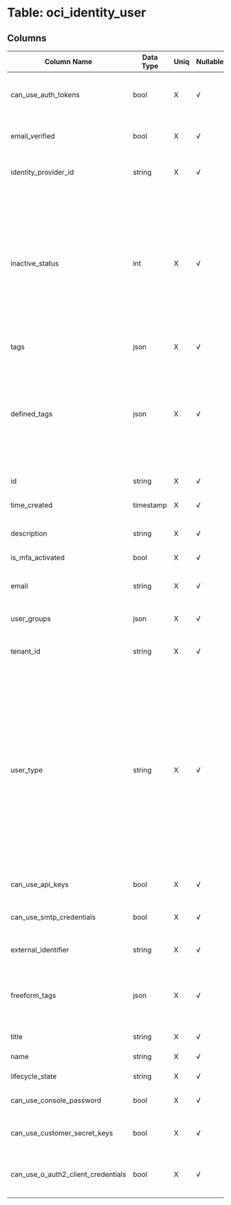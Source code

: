 # Table: oci_identity_user

## Columns 

|  Column Name   |  Data Type  | Uniq | Nullable | Description | 
|  ----  | ----  | ----  | ----  | ---- | 
| can_use_auth_tokens | bool | X | √ | Indicates if the user can use SWIFT passwords/auth tokens. | 
| email_verified | bool | X | √ | Whether the email address has been validated. | 
| identity_provider_id | string | X | √ | The OCID of the `IdentityProvider` this user belongs to. | 
| inactive_status | int | X | √ | Applicable only if the user's `lifecycleState` is INACTIVE. A 16-bit value showing the reason why the user is inactive. 0: SUSPENDED; 1: DISABLED; 2: BLOCKED (the user has exceeded the maximum number of failed login attempts for the Console) | 
| tags | json | X | √ | A map of tags for the resource. | 
| defined_tags | json | X | √ | Defined tags for resource. Defined tags are set up in your tenancy by an administrator. Only users granted permission to work with the defined tags can apply them to resources. | 
| id | string | X | √ | The OCID of the user. | 
| time_created | timestamp | X | √ | Date and time the user was created. | 
| description | string | X | √ | The description assigned to the user. | 
| is_mfa_activated | bool | X | √ | The user's current state. | 
| email | string | X | √ | The email address you assign to the user. | 
| user_groups | json | X | √ | List of groups associated with the user. | 
| tenant_id | string | X | √ | The OCID of the Tenant in which the resource is located. | 
| user_type | string | X | √ | Type of the user. Value can be IDCS or IAM. Oracle Identity Cloud Service(IDCS) users authenticate through single sign-on and can be granted access to all services included in your account. IAM users can access Oracle Cloud Infrastructure services, but not all Cloud Platform services. | 
| can_use_api_keys | bool | X | √ | Indicates if the user can use API keys. | 
| can_use_smtp_credentials | bool | X | √ | Indicates if the user can use SMTP passwords. | 
| external_identifier | string | X | √ | Identifier of the user in the identity provider. | 
| freeform_tags | json | X | √ | Free-form tags for resource. This tags can be applied by any user with permissions on the resource. | 
| title | string | X | √ | Title of the resource. | 
| name | string | X | √ | The user's login for the Console. | 
| lifecycle_state | string | X | √ | The user's current state. | 
| can_use_console_password | bool | X | √ | Indicates if the user can log in to the console. | 
| can_use_customer_secret_keys | bool | X | √ | Indicates if the user can use SigV4 symmetric keys. | 
| can_use_o_auth2_client_credentials | bool | X | √ | Indicates if the user can use OAuth2 credentials and tokens. | 


